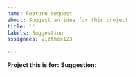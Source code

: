 ```yaml
---
name: Feature request
about: Suggest an idea for this project
title: ''
labels: Suggestion
assignees: vizthex123

---
```


**Project this is for:** 
**Suggestion:**
